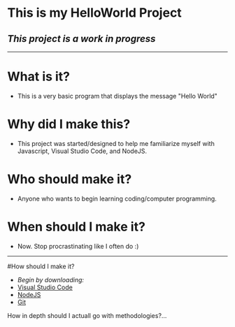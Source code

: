 # **This is my HelloWorld Project**
## _This project is a work in progress_

---
# What is it?
- This is a very basic program that displays the message "Hello World"

# Why did I make this?
- This project was started/designed to help me familiarize myself with Javascript, Visual Studio Code, and NodeJS.

# Who should make it?
- Anyone who wants to begin learning coding/computer programming.

# When should I make it?
- Now.  Stop procrastinating like I often do :)

---
#How should I make it?

- _Begin by downloading:_
- [Visual Studio Code](https://code.visualstudio.com/download)
- [NodeJS](https://nodejs.org/en/)
- [Git](https://git-scm.com/downloads)

How in depth should I actuall go with methodologies?...
